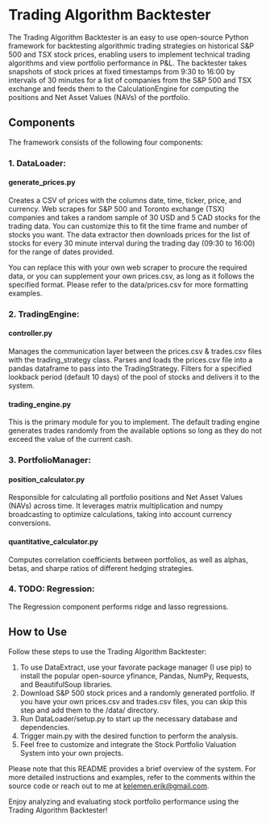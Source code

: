 # Trading Algorithm Backtester

The Trading Algorithm Backtester is an easy to use open-source Python framework for backtesting algorithmic trading strategies on historical S&P 500 and TSX stock prices, enabling users to implement technical trading algorithms and view portfolio performance in P&L. The backtester takes snapshots of stock prices at fixed timestamps from 9:30 to 16:00 by intervals of 30 minutes for a list of companies from the S&P 500 and TSX exchange and feeds them to the CalculationEngine for computing the positions and Net Asset Values (NAVs) of the portfolio.

## Components
The framework consists of the following four components:

### 1. DataLoader:
#### generate_prices.py
Creates a CSV of prices with the columns date, time, ticker, price, and currency. Web scrapes for S&P 500 and Toronto exchange (TSX) companies and takes a random sample of 30 USD and 5 CAD stocks for the trading data. You can customize this to fit the time frame and number of stocks you want. The data extractor then downloads prices for the list of stocks for every 30 minute interval during the trading day (09:30 to 16:00) for the range of dates provided.

You can replace this with your own web scraper to procure the required data, or you can supplement your own prices.csv, as long as it follows the specified format. Please refer to the data/prices.csv for more formatting examples. 

### 2. TradingEngine:
#### controller.py
Manages the communication layer between the prices.csv & trades.csv files with the trading_strategy class. Parses and loads the prices.csv file into a pandas dataframe to pass into the TradingStrategy. Filters for a specified lookback period (default 10 days) of the pool of stocks and delivers it to the system. 

#### trading_engine.py
This is the primary module for you to implement. The default trading engine generates trades randomly from the available options so long as they do not exceed the value of the current cash.

### 3. PortfolioManager: 
#### position_calculator.py
Responsible for calculating all portfolio positions and Net Asset Values (NAVs) across time. It leverages matrix multiplication and numpy broadcasting to optimize calculations, taking into account currency conversions.

#### quantitative_calculator.py
Computes correlation coefficients between portfolios, as well as alphas, betas, and sharpe ratios of different hedging strategies.

### 4. TODO: Regression: 
The Regression component performs ridge and lasso regressions.

## How to Use
Follow these steps to use the Trading Algorithm Backtester:

1. To use DataExtract, use your favorate package manager (I use pip) to install the popular open-source yfinance, Pandas, NumPy, Requests, and BeautifulSoup libraries. 
2. Download S&P 500 stock prices and a randomly generated portfolio. If you have your own prices.csv and trades.csv files, you can skip this step and add them to the /data/ directory. 
3. Run DataLoader/setup.py to start up the necessary database and dependencies.
4. Trigger main.py with the desired function to perform the analysis.
5. Feel free to customize and integrate the Stock Portfolio Valuation System into your own projects.

Please note that this README provides a brief overview of the system. For more detailed instructions and examples, refer to the comments within the source code or reach out to me at kelemen.erik@gmail.com.

Enjoy analyzing and evaluating stock portfolio performance using the Trading Algorithm Backtester!
